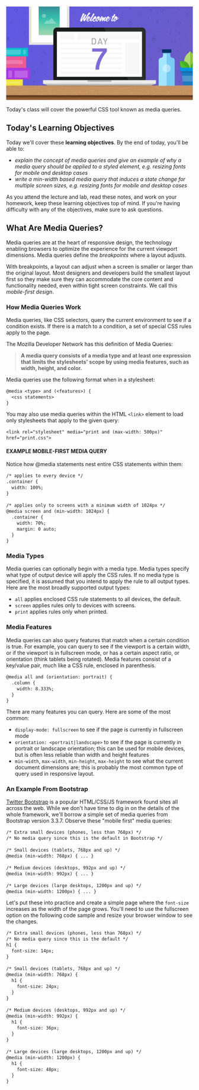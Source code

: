 ![banner image](./images/day-7-img-1.png)

Today's class will cover the powerful CSS tool known as media queries.

## Today's Learning Objectives

Today we'll cover these **learning objectives**. By the end of today, you'll be able to:

* *explain the concept of media queries and give an example of why a media query should be applied to a styled element, e.g. resizing fonts for mobile and desktop cases*
* *write a min-width based media query that induces a state change for multiple screen sizes, e.g. resizing fonts for mobile and desktop cases*

As you attend the lecture and lab, read these notes, and work on your homework, keep these learning objectives top of mind. If you're having difficulty with any of the objectives, make sure to ask questions.

## What Are Media Queries?

Media queries are at the heart of responsive design, the technology enabling browsers to optimize the experience for the current viewport dimensions. Media queries define the *breakpoints* where a layout adjusts.

With breakpoints, a layout can adjust when a screen is smaller or larger than the original layout. Most designers and developers build the smallest layout first so they make sure they can accommodate the core content and functionality needed, even within tight screen constraints. We call this *mobile-first design*.

### How Media Queries Work

Media queries, like CSS selectors, query the current environment to see if a condition exists. If there is a match to a condition, a set of special CSS rules apply to the page.

The Mozilla Developer Network has this definition of Media Queries:

**<blockquote>A media query consists of a media type and at least one expression that limits the stylesheets' scope by using media features, such as width, height, and color.</blockquote>**

Media queries use the following format when in a stylesheet:
```
@media <type> and (<features>) {
  <css statements>
}
```
You may also use media queries within the HTML `<link>` element to load only stylesheets that apply to the given query:
```
<link rel="stylesheet" media="print and (max-width: 500px)" href="print.css">
```
#### EXAMPLE MOBILE-FIRST MEDIA QUERY

Notice how @media statements nest entire CSS statements within them:
```
/* applies to every device */
.container {
  width: 100%;
}

/* applies only to screens with a minimum width of 1024px */
@media screen and (min-width: 1024px) {
  .container {
    width: 70%;
    margin: 0 auto;
  }
}
```
### Media Types

Media queries can optionally begin with a media type. Media types specify what type of output device will apply the CSS rules. If no media type is specified, it is assumed that you intend to apply the rule to all output types. Here are the most broadly supported output types:

* `all` applies enclosed CSS rule statements to all devices, the default.
* `screen` applies rules only to devices with screens.
* `print` applies rules only when printed.

### Media Features

Media queries can also query features that match when a certain condition is true. For example, you can query to see if the viewport is a certain width, or if the viewport is in fullscreen mode, or has a certain aspect ratio, or orientation (think tablets being rotated). Media features consist of a key/value pair, much like a CSS rule, enclosed in parenthesis.
```
@media all and (orientation: portrait) {
  .column {
    width: 8.333%;
  }
}
```
There are many features you can query. Here are some of the most common:

* `display-mode: fullscreen` to see if the page is currently in fullscreen mode
* `orientation: <portrait|landscape>` to see if the page is currently in portrait or landscape orientation; this can be used for mobile devices, but is often less reliable than width and height features
* `min-width`, `max-width`, `min-height`, `max-height` to see what the current document dimensions are; this is probably the most common type of query used in responsive layout.

### An Example From Bootstrap

[Twitter Bootstrap](http://getbootstrap.com/) is a popular HTML/CSS/JS framework found sites all across the web. While we don't have time to dig in on the details of the whole framework, we'll borrow a simple set of media queries from Bootstrap version 3.3.7. Observe these "mobile first" media queries:
```
/* Extra small devices (phones, less than 768px) */
/* No media query since this is the default in Bootstrap */

/* Small devices (tablets, 768px and up) */
@media (min-width: 768px) { ... }

/* Medium devices (desktops, 992px and up) */
@media (min-width: 992px) { ... }

/* Large devices (large desktops, 1200px and up) */
@media (min-width: 1200px) { ... }
```
Let's put these into practice and create a simple page where the `font-size` increases as the width of the page grows. You'll need to use the fullscreen option on the following code sample and resize your browser window to see the changes.
```
/* Extra small devices (phones, less than 768px) */
/* No media query since this is the default */
h1 {
  font-size: 14px;
}

/* Small devices (tablets, 768px and up) */
@media (min-width: 768px) {
  h1 {
    font-size: 24px;
  }
}

/* Medium devices (desktops, 992px and up) */
@media (min-width: 992px) {
  h1 {
    font-size: 36px;
  }
}

/* Large devices (large desktops, 1200px and up) */
@media (min-width: 1200px) {
  h1 {
    font-size: 48px;
  }
}
```
